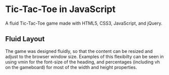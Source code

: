 # Tic-Tac-Toe in JavaScript

A fluid Tic-Tac-Toe game made with HTML5, CSS3, JavaScript, and jQuery.

Fluid Layout
------

The game was designed fluidly, so that the content can be resized and adjust to the browser window size. Examples of this flexibilty can be seen in using vmin for the font-size of the heading, and percentages (including vh on the gameboard) for most of the width and height properties.
